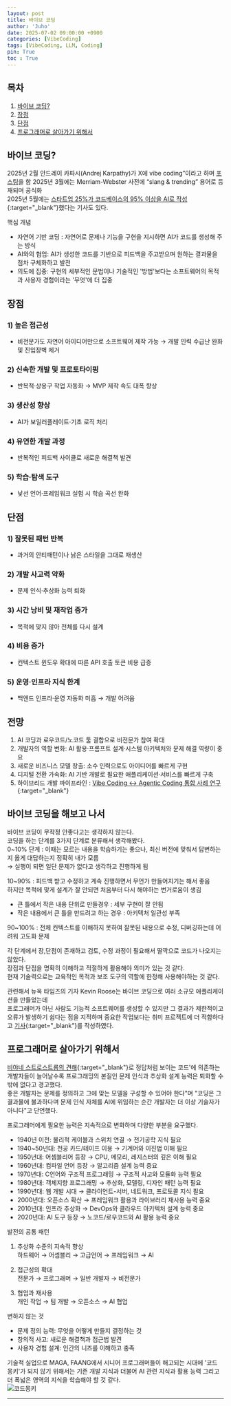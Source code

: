 ```yaml
---
layout: post
title: 바이브 코딩
author: 'Juho'
date: 2025-07-02 09:00:00 +0900
categories: [VibeCoding]
tags: [VibeCoding, LLM, Coding]
pin: True
toc : True
---
```


<style>
  th{
    font-weight: bold;
    text-align: center;
    background-color: white;
  }
  td{
    background-color: white;
  }

</style>

## 목차
1. [바이브 코딩?](#바이브-코딩)
2. [장점](#장점)
3. [단점](#단점)
4. [프로그래머로 살아가기 위해서](#프로그래머로-살아가기-위해서)

## 바이브 코딩?
2025년 2월 안드레이 카파시(Andrej Karpathy)가 X에 vibe coding”이라고 하며 [포스팅](https://x.com/karpathy/status/1886192184808149383)을 함
2025년 3월에는 Merriam-Webster 사전에 “slang & trending” 용어로 등재되며 공식화  
2025년 5월에는 [스타트업 25%가 코드베이스의 95% 이상을 AI로 작성](https://techcrunch.com/2025/03/06/a-quarter-of-startups-in-ycs-current-cohort-have-codebases-that-are-almost-entirely-ai-generated/){:target="_blank"}했다는 기사도 있다.  


핵심 개념
- 자연어 기반 코딩 : 자연어로 문제나 기능을 구현을 지시하면 AI가 코드를 생성해 주는 방식
- AI와의 협업: AI가 생성한 코드를 기반으로 피드백을 주고받으며 원하는 결과물을 점차 구체화하고 발전
- 의도에 집중: 구현의 세부적인 문법이나 기술적인 '방법'보다는 소프트웨어의 목적과 사용자 경험이라는 '무엇'에 더 집중


## 장점  
### 1) 높은 접근성  
- 비전문가도 자연어 아이디어만으로 소프트웨어 제작 가능 → 개발 인력 수급난 완화 및 진입장벽 제거  

### 2) 신속한 개발 및 프로토타이핑  
- 반복적·상용구 작업 자동화 → MVP 제작 속도 대폭 향상  

### 3) 생산성 향상  
- AI가 보일러플레이트·기초 로직 처리  

### 4) 유연한 개발 과정  
- 반복적인 피드백 사이클로 새로운 해결책 발견  

### 5) 학습·탐색 도구  
- 낯선 언어·프레임워크 실험 시 학습 곡선 완화  



## 단점  
### 1) 잘못된 패턴 반복
- 과거의 안티패턴이나 낡은 스타일을 그대로 재생산

### 2) 개발 사고력 약화
- 문제 인식·추상화 능력 퇴화

### 3) 시간 낭비 및 재작업 증가
- 목적에 맞지 않아 전체를 다시 설계

### 4) 비용 증가
- 컨텍스트 윈도우 확대에 따른 API 호출 토큰 비용 급증

### 5) 운영·인프라 지식 한계
- 백엔드 인프라·운영 자동화 미흡 → 개발 어려움


## 전망
1) AI 코딩과 로우코드/노코드 툴 결합으로 비전문가 참여 확대  
2) 개발자의 역할 변화: AI 활용·프롬프트 설계·시스템 아키텍처와 문제 해결 역량이 중요    
3) 새로운 비즈니스 모델 창출: 소수 인력으로도 아이디어를 빠르게 구현  
4) 디지털 전환 가속화: AI 기반 개발로 필요한 애플리케이션·서비스를 빠르게 구축  
5) 하이브리드 개발 파이프라인 : [Vibe Coding ↔ Agentic Coding 통합 사례 연구](https://arxiv.org/abs/2505.19443){:target="_blank"}    

## 바이브 코딩을 해보고 나서
바이브 코딩이 무작정 안좋다고는 생각하지 않는다.  
코딩을 하는 단계를 3가지 단계로 분류해서 생각해봤다.  
0~10% 단계 : 이때는 모르는 내용을 학습하기는 좋으나, 최신 버전에 맞춰서 답변하는지 옳게 대답하는지 정확히 내가 모름  
→ 실행이 되면 일단 문제가 없다고 생각하고 진행하게 됨  
  
10~90% : 피드백 받고 수정하고 계속 진행하면서 무언가 만들어지기는 해서 좋음   
하지만 목적에 맞게 설계가 잘 안되면 처음부터 다시 해야하는 번거로움이 생김  
- 큰 틀에서 작은 내용 단위로 만들경우  : 세부 구현이 잘 안됨  
- 작은 내용에서 큰 틀을 만드려고 하는 경우 : 아키텍처 일관성 부족  
  
90~100% : 전체 컨텍스트를 이해하지 못하여 잘못된 내용으로 수정, 디버깅하는데 어려워 고도화 문제  

각 단계에서 장,단점이 존재하고 검토, 수정 과정이 필요해서 딸깍으로 코드가 나오지는 않았다.  
장점과 단점을 명확히 이해하고 적절하게 활용해야 의미가 있는 것 같다.  
현재 기술력으로는 교육적인 목적과 보조 도구의 역할에 한정해 사용해야하는 것 같다.  
  
  
  
관련해서 뉴옥 타임즈의 기자 Kevin Roose는 바이브 코딩으로 여러 소규모 애플리케이션을 만들었는데  
프로그래머가 아닌 사람도 기능적 소프트웨어를 생성할 수 있지만 그 결과가 제한적이고 오류가 발생하기 쉽다는 점을 지적하며 
중요한 작업보다는 취미 프로젝트에 더 적합하다고 [기사](https://web.archive.org/web/20250303174203/https://www.nytimes.com/2025/02/27/technology/personaltech/vibecoding-ai-software-programming.html){:target="_blank"}를 작성하였다.



## 프로그래머로 살아가기 위해서
[비야네 스트로스트룹의 견해](https://zdnet.co.kr/view/?no=20250512100248){:target="_blank"}로 정답처럼 보이는 코드'에 의존하는 개발자들이 늘어날수록 프로그래밍의 본질인 문제 인식과 추상화 설계 능력은 퇴화할 수밖에 없다고 경고했다.  
좋은 개발자는 문제를 정의하고 그에 맞는 모델을 구성할 수 있어야 한다"며 "코딩은 그 결과물에 불과하다며 문제 인식 자체를 AI에 위임하는 순간 개발자는 더 이상 기술자가 아니다"고 단언했다.


프로그래머에게 필요한 능력은 지속적으로 변화하며 다양한 부분을 요구했다.  
- 1940년 이전: 물리적 케이블과 스위치 연결 → 전기공학 지식 필요  
- 1940~50년대: 천공 카드/테이프 이용 → 기계어와 이진법 이해 필요  
- 1950년대: 어셈블리어 등장 → CPU, 메모리, 레지스터의 깊은 이해 필요  
- 1960년대: 컴파일 언어 등장 → 알고리즘 설계 능력 중요  
- 1970년대: C언어와 구조적 프로그래밍 → 구조적 사고와 모듈화 능력 필요  
- 1980년대: 객체지향 프로그래밍 → 추상화, 모델링, 디자인 패턴 능력 필요  
- 1990년대: 웹 개발 시대 → 클라이언트-서버, 네트워크, 프로토콜 지식 필요  
- 2000년대: 오픈소스 확산 → 프레임워크 활용과 라이브러리 재사용 능력 중요  
- 2010년대: 인프라 추상화 → DevOps와 클라우드 아키텍처 설계 능력 중요  
- 2020년대: AI 도구 등장 → 노코드/로우코드와 AI 활용 능력 중요  

발전의 공통 패턴  
1. 추상화 수준의 지속적 향상  
하드웨어 → 어셈블리 → 고급언어 → 프레임워크 → AI  

2. 접근성의 확대  
전문가 → 프로그래머 → 일반 개발자 → 비전문가  

3. 협업과 재사용  
개인 작업 → 팀 개발 → 오픈소스 → AI 협업  

변하지 않는 것  
- 문제 정의 능력: 무엇을 어떻게 만들지 결정하는 것  
- 창의적 사고: 새로운 해결책과 접근법 발견  
- 사용자 경험 설계: 인간의 니즈를 이해하고 충족  


기술적 실업으로 MAGA, FAANG에서 시니어 프로그래머들이 해고되는 시대에 '코드 몽키'가 되지 않기 위해서는 기존 개발 지식과 더불어 AI 관련 지식과 활용 능력 그리고 더 폭넓은 영역의 지식을 학습해야 할 것 같다.  
![코드몽키](https://i.namu.wiki/i/ZedeElFQND3GIxRQyk0uJ5Oncs0_fl0IYy7ipKQoL2XYkw6B4o8sgIG5tFk4mQ3fHIqbzzIT6Nb-_VpsASOtQKQottp6uc2Oc8bXEmDCGDKaaasG-iWva_myR2ibkvmzUTblYHqGwSJH5IvnUYuSUQ.webp)

---  
  
